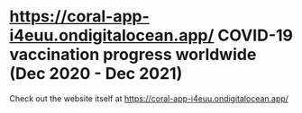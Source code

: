 # https://coral-app-i4euu.ondigitalocean.app/ COVID-19 vaccination progress worldwide (Dec 2020 - Dec 2021)
Check out the website itself at https://coral-app-i4euu.ondigitalocean.app/
